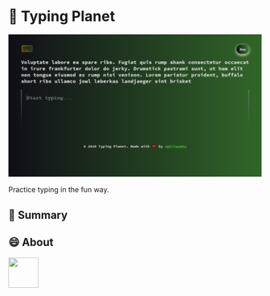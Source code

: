 # :book: Typing Planet

<img src="screenshot/typing-planet.png">

Practice typing in the fun way.

## :rocket: Summary


## :smile: About

<a href="#"><img height="60" width="60" src="https://avatars.githubusercontent.com/philwamba"/></a>
